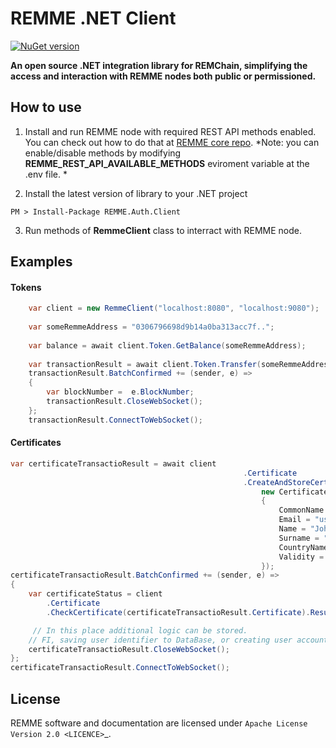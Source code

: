 REMME .NET Client
==========
[![NuGet version](https://badge.fury.io/nu/https%3A%2F%2Fwww.nuget.org%2Fpackages%2FREMME.Auth.Client%2F1.0.0.svg)](https://badge.fury.io/nu/https%3A%2F%2Fwww.nuget.org%2Fpackages%2FREMME.Auth.Client%2F1.0.0)

**An open source .NET integration library for REMChain, simplifying the access and interaction with REMME nodes both public or permissioned.**

How to use
----------
1. Install and run REMME node with required REST API methods  enabled. 
You can check out how to do that at [REMME core repo](https://github.com/Remmeauth/remme-core/). 
*Note: you can enable/disable methods by modifying **REMME_REST_API_AVAILABLE_METHODS** eviroment variable at the .env file. *

2. Install the latest version of library to your .NET project
```
PM > Install-Package REMME.Auth.Client
```

3. Run methods of **RemmeClient** class to interract with REMME node. 

Examples
------------
#### Tokens
```csharp
	var client = new RemmeClient("localhost:8080", "localhost:9080");
    
	var someRemmeAddress = "0306796698d9b14a0ba313acc7f..";
    
	var balance = await client.Token.GetBalance(someRemmeAddress);
	
	var transactionResult = await client.Token.Transfer(someRemmeAddress, 100);
	transactionResult.BatchConfirmed += (sender, e) =>
	{
		var blockNumber =  e.BlockNumber;
		transactionResult.CloseWebSocket();
	};
	transactionResult.ConnectToWebSocket();

```
#### Certificates
```csharp
var certificateTransactioResult = await client
													.Certificate
													.CreateAndStoreCertificate(
														new CertificateCreateDto
														{
															CommonName = "userName1",
															Email = "user@email.com",
															Name = "John",
															Surname = "Smith",
															CountryName = "US",
															Validity = 360
														});
certificateTransactioResult.BatchConfirmed += (sender, e) =>
{
	var certificateStatus = client
		.Certificate
		.CheckCertificate(certificateTransactioResult.Certificate).Result;

	 // In this place additional logic can be stored. 
	// FI, saving user identifier to DataBase, or creating user account
	certificateTransactioResult.CloseWebSocket();
};
certificateTransactioResult.ConnectToWebSocket();
```



License
-------

REMME software and documentation are licensed under `Apache License Version 2.0 <LICENCE>`_.





